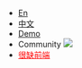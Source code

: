 - [En](/)
- [中文](/cn/)
- <a href="//alibaba.github.io/weex-ui/docs/demo.html" target="_self">Demo</a>
- <a id="J_show_community" class="show_community" onclick="document.getElementById('J_community_image').classList.toggle('active');this.classList.toggle('active');">Community</a>
    <div style="overflow:hidden; width:0; height:0;position:absolute; top:-800px;">
    <img src="https://img.alicdn.com/tfs/TB1kCs_er_I8KJjy1XaXXbsxpXa-419-495.png" width="400"/>
    </div>
  <img src="https://img.alicdn.com/tfs/TB1fjeQLpzqK1RjSZFvXXcB7VXa-1368-596.png" class="community-img" id="J_community_image" />
- <a href="https://www.yuque.com/tw93/root/help" target="_blank" style="color:red"> 很缺前端 </a>
